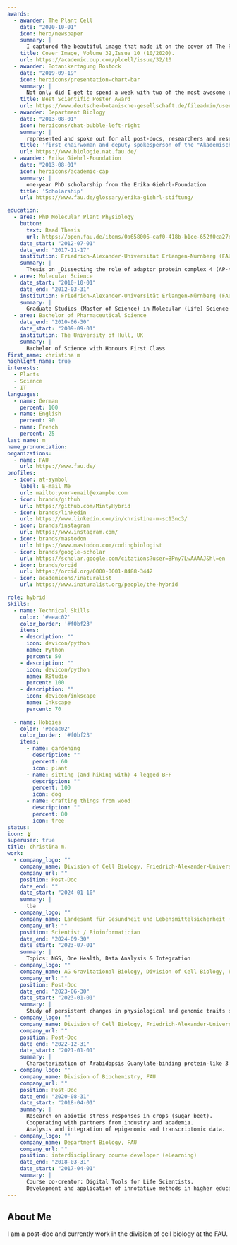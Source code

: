 ```yaml
---
awards:
  - awarder: The Plant Cell
    date: "2020-10-01"
    icon: hero/newspaper
    summary: |
      I captured the beautiful image that made it on the cover of The Plant Cell from a thin cross section of the root of a very young sugar beet on a Leica SP5 confocal microscope after staining with Calcofluor white and basic fuchsin. The article we contributed to the same issue demonstrate that young taproots — which at this developmental stage represent the major carbohydrate sink of the plant — will much later go through a major transition and will metamorphose to become a source of carbohydrates by translocating sucrose towards the shoot. 
    title: Cover Image, Volume 32,Issue 10 (10/2020).
    url: https://academic.oup.com/plcell/issue/32/10
  - awarder: Botanikertagung Rostock
    date: "2019-09-19"
    icon: heroicons/presentation-chart-bar
    summary: |
      Not only did I get to spend a week with two of the most awesome plant-loving PhD students, we also excited to meet an author of the paper (Ursache et al, 2018) that had triggered our histology-phase during which the Cover Figure above was born. After we had been told our posters sucked, the three of us returned with a suprisingly satisfactory feeling of triumph that came with the two awards we brought with us (one for the best microscopic image by one of the PhD students, and another for my poster titled "aINT no sorting when She's gone" - which made it among the "best scientific poster"s of the conference.)
    title: Best Scientific Poster Award
    url: https://www.deutsche-botanische-gesellschaft.de/fileadmin/user_upload/pdf_2019/Posterpreise_2019_BT_Rostock.pdf
  - awarder: Department Biology 
    date: "2013-08-01"
    icon: heroicons/chat-bubble-left-right
    summary: |
      represented and spoke out for all post-docs, researchers and research associates at our department 
    title: 'first chairwoman and deputy spokesperson of the "Akademischer Mittelbau" at the department of Biology at FAU'
    url: https://www.biologie.nat.fau.de/
  - awarder: Erika Giehrl-Foundation 
    date: "2013-08-01"
    icon: heroicons/academic-cap
    summary: |
      one-year PhD scholarship from the Erika Giehrl-Foundation 
    title: 'Scholarship'
    url: https://www.fau.de/glossary/erika-giehrl-stiftung/

education:
  - area: PhD Molecular Plant Physiology
    button:
      text: Read Thesis
      url: https://open.fau.de/items/0a658006-caf0-418b-b1ce-652f0ca27d7b/full
    date_start: "2012-07-01"
    date_end: "2017-11-17"
    institution: Friedrich-Alexander-Universität Erlangen-Nürnberg (FAU)
    summary: |
      Thesis on _Dissecting the role of adaptor protein complex 4 (AP-4) on development and protein sorting in Arabidopsis thaliana_. Supervised by [Prof Dr Norbert Sauer and all the great scientists in his group](https://www.biologie.nat.fau.de/person/norbert-sauer/). Presented papers at 5 IEEE conferences with the contributions being published in 2 Springer journals.
  - area: Molecular Science 
    date_start: "2010-10-01"
    date_end: "2012-03-31"
    institution: Friedrich-Alexander-Universität Erlangen-Nürnberg (FAU)
    summary: |
      Graduate Studies (Master of Science) in Molecular (Life) Science at the Department of Chemistry and Pharmacy
  - area: Bachelor of Pharmaceutical Science
    date_end: "2010-06-30"
    date_start: "2009-09-01"
    institution: The University of Hull, UK
    summary: |
      Bachelor of Science with Honours First Class
first_name: christina m
highlight_name: true
interests:
  - Plants
  - Science
  - IT
languages:
  - name: German
    percent: 100
  - name: English
    percent: 90
  - name: French
    percent: 25
last_name: m
name_pronunciation: 
organizations:
  - name: FAU
    url: https://www.fau.de/
profiles:
  - icon: at-symbol
    label: E-mail Me  
    url: mailto:your-email@example.com
  - icon: brands/github
    url: https://github.com/MintyHybrid
  - icon: brands/linkedin
    url: https://www.linkedin.com/in/christina-m-sc13nc3/
  - icon: brands/instagram
    url: https://www.instagram.com/
  - icon: brands/mastodon
    url: https://www.mastodon.com/codingbiologist
  - icon: brands/google-scholar
    url: https://scholar.google.com/citations?user=BPny7LwAAAAJ&hl=en
  - icon: brands/orcid
    url: https://orcid.org/0000-0001-8488-3442
  - icon: academicons/inaturalist
    url: https://www.inaturalist.org/people/the-hybrid

role: hybrid
skills:
  - name: Technical Skills
    color: '#eeac02'
    color_border: '#f0bf23'
    items: 
    - description: ""
      icon: devicon/python
      name: Python
      percent: 50
    - description: ""
      icon: devicon/python
      name: RStudio
      percent: 100
    - description: ""
      icon: devicon/inkscape
      name: Inkscape
      percent: 70
  
  - name: Hobbies
    color: '#eeac02'
    color_border: '#f0bf23'
    items:
      - name: gardening
        description: ""
        percent: 60
        icon: plant
      - name: sitting (and hiking with) 4 legged BFF 
        description: ""
        percent: 100
        icon: dog
      - name: crafting things from wood
        description: ""
        percent: 80
        icon: tree
status:
icon: 🪴
superuser: true
title: christina m.
work:
  - company_logo: ""
    company_name: Division of Cell Biology, Friedrich-Alexander-Universität Erlangen-Nürnberg (FAU)
    company_url: ""
    position: Post-Doc
    date_end: ""
    date_start: "2024-01-10"
    summary: |
      tba
  - company_logo: ""
    company_name: Landesamt für Gesundheit und Lebensmittelsicherheit (LGL), Erlangen
    company_url: ""
    position: Scientist / Bioinformatician 
    date_end: "2024-09-30"
    date_start: "2023-07-01"
    summary: |
      Topics: NGS, One Health, Data Analysis & Integration
  - company_logo: ""
    company_name: AG Gravitational Biology, Division of Cell Biology, Friedrich-Alexander-Universität Erlangen-Nürnberg (FAU)
    company_url: ""
    position: Post-Doc
    date_end: "2023-06-30"
    date_start: "2023-01-01"
    summary: |
      Study of persistent changes in physiological and genomic traits of vines (Vitis vinifera) upon dormancy in space.
  - company_logo: ""
    company_name: Division of Cell Biology, Friedrich-Alexander-Universität Erlangen-Nürnberg (FAU)
    company_url: ""
    position: Post-Doc
    date_end: "2022-12-31"
    date_start: "2021-01-01"
    summary: |
      Characterization of Arabidopsis Guanylate-binding protein-like 3 (AtGBPL3) - a component of the plant nuclear lamina
  - company_logo: ""
    company_name: Division of Biochemistry, FAU
    company_url: ""
    position: Post-Doc
    date_end: "2020-08-31"
    date_start: "2018-04-01"
    summary: |
      Research on abiotic stress responses in crops (sugar beet).
      Cooperating with partners from industry and academia.
      Analysis and integration of epigenomic and transcriptomic data.
  - company_logo: ""
    company_name: Department Biology, FAU
    company_url: ""
    position: interdisciplinary course developer (eLearning)
    date_end: "2018-03-31"
    date_start: "2017-04-01"
    summary: |
      Course co-creator: Digital Tools for Life Scientists.
      Development and application of innotative methods in higher education.
---
```


## About Me

I am a post-doc and currently work in the division of cell biology at the FAU. 
